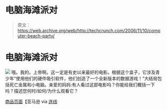 # 电脑海滩派对

> 原文：<https://web.archive.org/web/http://techcrunch.com/2006/11/10/computer-beach-party/>

# 电脑海滩派对

![](img/20637748c18390b76074aa53fc8119ef.png)
哦。我的。上帝啊。这一定是有史以来最好的电影。根据这个盒子，它涉及青少年“使用他们的硬件吸引软件，他们创造了一个全新版本的数据游戏！”大结局包括死亡金属和小电脑。亲爱的妈妈:有人看过这部电影吗？你能给我们概括一下吗？描述您何时/如何/为什么观看它？

[商品页面](https://web.archive.org/web/20130627213634/http://www.amazon.com/Computer-Beach-Party-Movie-Troy/dp/6301035607)【亚马逊 via [连线](https://web.archive.org/web/20130627213634/http://blog.wired.com/tableofmalcontents/2006/11/computer_beach_.html)